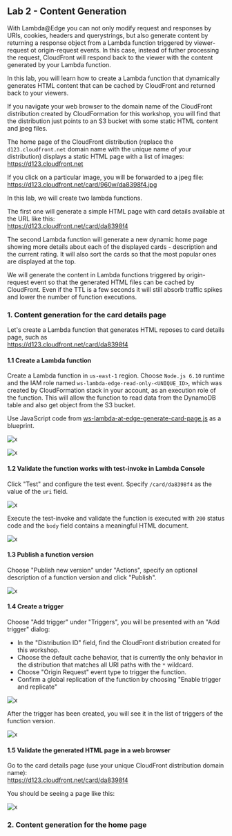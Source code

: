 ## Lab 2 - Content Generation

With Lambda@Edge you can not only modify request and responses by URIs, cookies, headers and querystrings, but also generate content by returning a response object from a Lambda function triggered by viewer-request ot origin-request events. In this case, instead of futher processing the request, CloudFront will respond back to the viewer with the content generated by your Lambda function.

In this lab, you will learn how to create a Lambda function that dynamically generates HTML content that can be cached by CloudFront and returned back to your viewers.

If you navigate your web browser to the domain name of the CloudFront distribution created by CloudFormation for this workshop, you will find that the distribution just points to an S3 bucket with some static HTML content and jpeg files.

The home page of the CloudFront distribution (replace the `d123.cloudfront.net` domain name with the unique name of your distribution) displays a static HTML page with a list of images:  
https://d123.cloudfront.net

If you click on a particular image, you will be forwarded to a jpeg file:  
https://d123.cloudfront.net/card/960w/da8398f4.jpg

In this lab, we will create two lambda functions.

The first one will generate a simple HTML page with card details available at the URL like this:  
https://d123.cloudfront.net/card/da8398f4  

The second Lambda function will generate a new dynamic home page showing more details about each of the displayed cards - description and the current rating. It will also sort the cards so that the most popular ones are displayed at the top.

We will generate the content in Lambda functions triggered by origin-request event so that the generated HTML files can be cached by CloudFront. Even if the TTL is a few seconds it will still absorb traffic spikes and lower the number of function executions.

### 1. Content generation for the card details page

Let's create a Lambda function that generates HTML reposes to card details page, such as  
https://d123.cloudfront.net/card/da8398f4

#### 1.1 Create a Lambda function

Create a Lambda function in `us-east-1` region. Choose `Node.js 6.10` runtime and the IAM role named `ws-lambda-edge-read-only-<UNIQUE_ID>`, which was created by CloudFormation stack in your account, as an execution role of the function. This will allow the function to read data from the DynamoDB table and also get object from the S3 bucket.

Use JavaScript code from [ws-lambda-at-edge-generate-card-page.js](./ws-lambda-at-edge-generate-card-page.js) as a blueprint.

![x](./img/01-create-function.png)

![x](./img/02-function-created.png)

#### 1.2 Validate the function works with test-invoke in Lambda Console

Click "Test" and configure the test event. Specify `/card/da8398f4` as the value of the `uri` field.

![x](./img/03-configure-test-event.png)

Execute the test-invoke and validate the function is executed with `200` status code and the `body` field contains a meaningful HTML document.

![x](./img/04-test-invoke-successful.png)

#### 1.3 Publish a function version

Choose "Publish new version" under "Actions", specify an optional description of a function version and click "Publish".

![x](./img/05-version-published.png)

#### 1.4 Create a trigger

Choose "Add trigger" under "Triggers", you will be presented with an "Add trigger" dialog:
* In the "Distribution ID" field, find the CloudFront distribution created for this workshop.  
* Choose the default cache behavior, that is currently the only behavior in the distribution that matches all URI paths with the `*` wildcard.  
* Choose "Origin Request" event type to trigger the function.
* Confirm a global replication of the function by choosing "Enable trigger and replicate"

![x](./img/07-create-trigger.png)

After the trigger has been created, you will see it in the list of triggers of the function version.

![x](./img/08-trigger-created.png)

#### 1.5 Validate the generated HTML page in a web browser

Go to the card details page (use your unique CloudFront distribution domain name):  
https://d123.cloudfront.net/card/da8398f4  

You should be seeing a page like this:

![x](./img/09-card-page-generated.png)

### 2. Content generation for the home page

